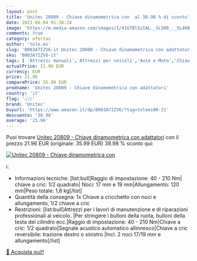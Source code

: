 ```yaml
---
layout: post
title: 'Unitec 20809 - Chiave dinamometrica con  al 38.98 % di sconto'
date: 2021-06-04 01:38:24
image: 'https://m.media-amazon.com/images/I/41GTBlSzIAL._SL500_._SL400_.jpg'
comments: true
category: ofertas
author: 'tole.es'
slug: 'B003A7IZV6-it Unitec 20809 - Chiave dinamometrica con adattatori'
sku: 'B003A7IZV6-it'
tags: [ 'Attrezzi manuali','Attrezzi per veicoli','Auto e Moto','Chiavi dinamometriche','unitec', ]
actualPrice: 21.96 EUR
currency: EUR
price: 21.96
comparePrice: 35.99 EUR
prodname: 'Unitec 20809 - Chiave dinamometrica con adattatori'
country: 'it'
flag: '🇮🇹'
brand: 'Unitec'
buyurl: 'https://www.amazon.it/dp/B003A7IZV6/?tag=tolees00-21'
descuento: '38.98'
average: '21.96'
---
```


Puoi trovare [Unitec 20809 - Chiave dinamometrica con adattatori](https://www.amazon.it/dp/B003A7IZV6/?tag=tolees00-21) con il prezzo 21.96 EUR (originale: 35.99 EUR) 38.98 % sconto qui:

[![Unitec 20809 - Chiave dinamometrica con ](https://m.media-amazon.com/images/I/41GTBlSzIAL._SL500_._SL400_.jpg)](https://www.amazon.it/dp/B003A7IZV6/?tag=tolees00-21)

ℹ️:

- Informazioni tecniche: [list:bull]Raggio di impostazione: 40 - 210 Nm| chiave a cric: 1/2 quadrato| Noci: 17 mm e 19 mm|Allungamento: 120 mm|Peso totale: 1,8 kg[/list]
- Quantità della consegna: 1x Chiave a cricchetto con noci e allungamento, 1/2  chiave a cric
- Restrizioni: [list:bull]Attrezzi per i lavori di manutenzione e di riparazioni professionali al veicolo. |Per stringere i bulloni della ruota, bulloni della testa del cilindro ecc.|Raggio di impostazione: 40 - 210 Nm|Chiave a cric: 1/2 quadrato|Segnale acustico automatico allinnesco|Chiave a cric reversibile: trazione destro o sinistro |Incl. 2 noci 17/19 mm e allungamento[/list]

[🛒 Acquista qui!!](https://www.amazon.it/dp/B003A7IZV6/?tag=tolees00-21)
